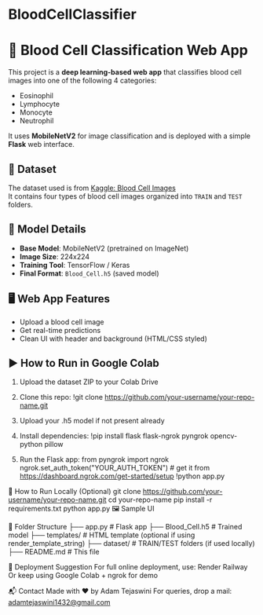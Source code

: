 # BloodCellClassifier
# 🔬 Blood Cell Classification Web App

This project is a **deep learning-based web app** that classifies blood cell images into one of the following 4 categories:
- Eosinophil  
- Lymphocyte  
- Monocyte  
- Neutrophil  

It uses **MobileNetV2** for image classification and is deployed with a simple **Flask** web interface.


## 📁 Dataset

The dataset used is from [Kaggle: Blood Cell Images](https://www.kaggle.com/datasets/paultimothymooney/blood-cells)  
It contains four types of blood cell images organized into `TRAIN` and `TEST` folders.

## 🧠 Model Details

- **Base Model**: MobileNetV2 (pretrained on ImageNet)
- **Image Size**: 224x224
- **Training Tool**: TensorFlow / Keras
- **Final Format**: `Blood_Cell.h5` (saved model)

## 🖥️ Web App Features

- Upload a blood cell image
- Get real-time predictions
- Clean UI with header and background (HTML/CSS styled)

## ▶️ How to Run in Google Colab

1. Upload the dataset ZIP to your Colab Drive
2. Clone this repo:
   !git clone https://github.com/your-username/your-repo-name.git
3. Upload your .h5 model if not present already

4. Install dependencies:
!pip install flask flask-ngrok pyngrok opencv-python pillow

6. Run the Flask app:
from pyngrok import ngrok
ngrok.set_auth_token("YOUR_AUTH_TOKEN")  # get it from https://dashboard.ngrok.com/get-started/setup
!python app.py

🧪 How to Run Locally (Optional)
git clone https://github.com/your-username/your-repo-name.git
cd your-repo-name
pip install -r requirements.txt
python app.py
🖼️ Sample UI
<!-- You can upload an image in GitHub repo and update this path -->

📂 Folder Structure
├── app.py                 # Flask app
├── Blood_Cell.h5         # Trained model
├── templates/            # HTML template (optional if using render_template_string)
├── dataset/              # TRAIN/TEST folders (if used locally)
├── README.md             # This file

🚀 Deployment Suggestion
For full online deployment, use:
Render
Railway
Or keep using Google Colab + ngrok for demo

📬 Contact
Made with ❤️ by Adam Tejaswini
For queries, drop a mail: adamtejaswini1432@gmail.com

